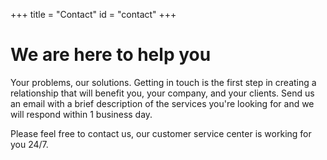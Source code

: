 +++
title = "Contact"
id = "contact"
+++

# We are here to help you

Your problems, our solutions. Getting in touch is the first step in creating a relationship that will benefit you, your company, and your clients. Send us an email with a brief description of the services you're looking for and we will respond within 1 business day.

Please feel free to contact us, our customer service center is working for you 24/7.
